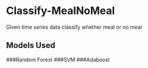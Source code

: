 # Classify-MealNoMeal
 GIven time series data classify whether meal or no meal
 
 ## Models Used
 ###Random Forest
 ###SVM
 ###Adaboost
